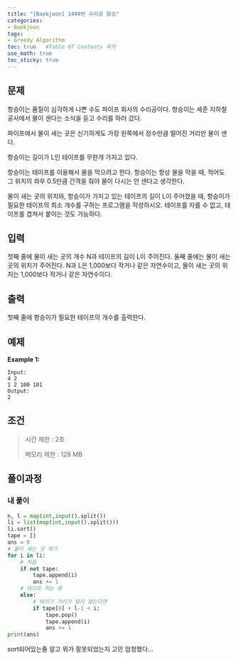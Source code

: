 ```yaml
---
title: "[Baekjoon] 1449번 수리공 항승"
categories: 
- Baekjoon
tags:
- Greedy Algorithm
toc: true   #Table Of Contents 목차 
use_math: true
toc_sticky: true
---
```


## 문제

항승이는 품질이 심각하게 나쁜 수도 파이프 회사의 수리공이다. 항승이는 세준 지하철 공사에서 물이 샌다는 소식을 듣고 수리를 하러 갔다.

파이프에서 물이 새는 곳은 신기하게도 가장 왼쪽에서 정수만큼 떨어진 거리만 물이 샌다.

항승이는 길이가 L인 테이프를 무한개 가지고 있다.

항승이는 테이프를 이용해서 물을 막으려고 한다. 항승이는 항상 물을 막을 때, 적어도 그 위치의 좌우 0.5만큼 간격을 줘야 물이 다시는 안 샌다고 생각한다.

물이 새는 곳의 위치와, 항승이가 가지고 있는 테이프의 길이 L이 주어졌을 때, 항승이가 필요한 테이프의 최소 개수를 구하는 프로그램을 작성하시오. 테이프를 자를 수 없고, 테이프를 겹쳐서 붙이는 것도 가능하다.

## 입력

첫째 줄에 물이 새는 곳의 개수 N과 테이프의 길이 L이 주어진다. 둘째 줄에는 물이 새는 곳의 위치가 주어진다. N과 L은 1,000보다 작거나 같은 자연수이고, 물이 새는 곳의 위치는 1,000보다 작거나 같은 자연수이다.

## 출력

첫째 줄에 항승이가 필요한 테이프의 개수를 출력한다.

## 예제

**Example 1:**

```
Input: 
4 2
1 2 100 101
Output: 
2
```

## 조건

> 시간 제한 : 2초
>
> 메모리 제한 : 128 MB

## 풀이과정

### 내 풀이

```python
n, l = map(int,input().split())
li = list(map(int,input().split()))
li.sort()
tape = []
ans = 0
# 물이 새는 곳 체크
for i in li:
    # 처음
    if not tape:
        tape.append(i)
        ans += 1
    # 테이프 치는 중
    else:
        # 테이크 거리가 닿지 않는다면
        if tape[0] + l-1 < i:
            tape.pop()
            tape.append(i)
            ans += 1
print(ans)      
```

sort되어있는줄 알고 뭐가 잘못되었는지 고민 엄청했다...